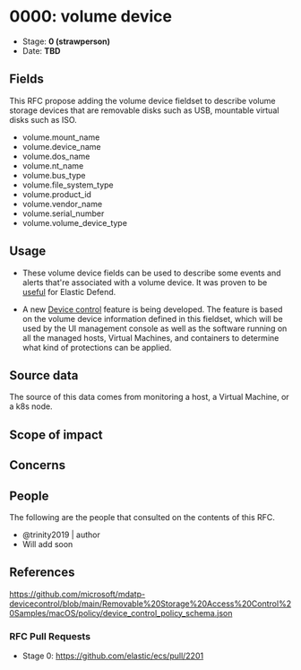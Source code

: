 # 0000: volume device
<!-- Leave this ID at 0000. The ECS team will assign a unique, contiguous RFC number upon merging the initial stage of this RFC. -->

- Stage: **0 (strawperson)** <!-- Update to reflect target stage. See https://elastic.github.io/ecs/stages.html -->
- Date: **TBD** <!-- The ECS team sets this date at merge time. This is the date of the latest stage advancement. -->

<!--
As you work on your RFC, use the "Stage N" comments to guide you in what you should focus on, for the stage you're targeting.
Feel free to remove these comments as you go along.
-->

<!--
Stage 0: Provide a high level summary of the premise of these changes. Briefly describe the nature, purpose, and impact of the changes. ~2-5 sentences.
-->

<!--
Stage 1: If the changes include field additions or modifications, please create a folder titled as the RFC number under rfcs/text/. This will be where proposed schema changes as standalone YAML files or extended example mappings and larger source documents will go as the RFC is iterated upon.
-->

<!--
Stage X: Provide a brief explanation of why the proposal is being marked as abandoned. This is useful context for anyone revisiting this proposal or considering similar changes later on.
-->

## Fields

This RFC propose adding the volume device fieldset to describe volume storage devices that are removable disks such as USB, mountable virtual disks such as ISO.

 * volume.mount_name
 * volume.device_name
 * volume.dos_name
 * volume.nt_name
 * volume.bus_type
 * volume.file_system_type
 * volume.product_id
 * volume.vendor_name
 * volume.serial_number
 * volume.volume_device_type


<!--
Stage 1: Describe at a high level how this change affects fields. Include new or updated yml field definitions for all of the essential fields in this draft. While not exhaustive, the fields documented here should be comprehensive enough to deeply evaluate the technical considerations of this change. The goal here is to validate the technical details for all essential fields and to provide a basis for adding experimental field definitions to the schema. Use GitHub code blocks with yml syntax formatting, and add them to the corresponding RFC folder.
-->

<!--
Stage 2: Add or update all remaining field definitions. The list should now be exhaustive. The goal here is to validate the technical details of all remaining fields and to provide a basis for releasing these field definitions as beta in the schema. Use GitHub code blocks with yml syntax formatting, and add them to the corresponding RFC folder.
-->

## Usage

 * These volume device fields can be used to describe some events and alerts that're associated with a volume device. It was proven to be [useful](https://www.elastic.co/security-labs/Hunting-for-Suspicious-Windows-Libraries-for-Execution-and-Evasion) for Elastic Defend.

 * A new [Device control](https://github.com/elastic/endpoint-dev/issues/12662) feature is being developed. The feature is based on the volume device information defined in this fieldset, which will be used by the UI management console as well as the software running on all the managed hosts, Virtual Machines, and containers to determine what kind of protections can be applied.

<!--
Stage 1: Describe at a high-level how these field changes will be used in practice. Real world examples are encouraged. The goal here is to understand how people would leverage these fields to gain insights or solve problems. ~1-3 paragraphs.
-->

## Source data

The source of this data comes from monitoring a host, a Virtual Machine, or a k8s node.

<!--
Stage 1: Provide a high-level description of example sources of data. This does not yet need to be a concrete example of a source document, but instead can simply describe a potential source (e.g. nginx access log). This will ultimately be fleshed out to include literal source examples in a future stage. The goal here is to identify practical sources for these fields in the real world. ~1-3 sentences or unordered list.
-->

<!--
Stage 2: Included a real world example source document. Ideally this example comes from the source(s) identified in stage 1. If not, it should replace them. The goal here is to validate the utility of these field changes in the context of a real world example. Format with the source name as a ### header and the example document in a GitHub code block with json formatting, or if on the larger side, add them to the corresponding RFC folder.
-->

<!--
Stage 3: Add more real world example source documents so we have at least 2 total, but ideally 3. Format as described in stage 2.
-->

## Scope of impact

<!--
Stage 2: Identifies scope of impact of changes. Are breaking changes required? Should deprecation strategies be adopted? Will significant refactoring be involved? Break the impact down into:
 * Ingestion mechanisms (e.g. beats/logstash)
 * Usage mechanisms (e.g. Kibana applications, detections)
 * ECS project (e.g. docs, tooling)
The goal here is to research and understand the impact of these changes on users in the community and development teams across Elastic. 2-5 sentences each.
-->

## Concerns

<!--
Stage 1: Identify potential concerns, implementation challenges, or complexity. Spend some time on this. Play devil's advocate. Try to identify the sort of non-obvious challenges that tend to surface later. The goal here is to surface risks early, allow everyone the time to work through them, and ultimately document resolution for posterity's sake.
-->

<!--
Stage 2: Document new concerns or resolutions to previously listed concerns. It's not critical that all concerns have resolutions at this point, but it would be helpful if resolutions were taking shape for the most significant concerns.
-->

<!--
Stage 3: Document resolutions for all existing concerns. Any new concerns should be documented along with their resolution. The goal here is to eliminate risk of churn and instability by ensuring all concerns have been addressed.
-->

## People

The following are the people that consulted on the contents of this RFC.

 * @trinity2019 | author
 * Will add soon

<!--
Who will be or has been consulted on the contents of this RFC? Identify authorship and sponsorship, and optionally identify the nature of involvement of others. Link to GitHub aliases where possible. This list will likely change or grow stage after stage.

e.g.:

* @Yasmina | author
* @Monique | sponsor
* @EunJung | subject matter expert
* @JaneDoe | grammar, spelling, prose
* @Mariana
-->


## References

https://github.com/microsoft/mdatp-devicecontrol/blob/main/Removable%20Storage%20Access%20Control%20Samples/macOS/policy/device_control_policy_schema.json

<!-- Insert any links appropriate to this RFC in this section. -->

### RFC Pull Requests

<!-- An RFC should link to the PRs for each of it stage advancements. -->

* Stage 0: https://github.com/elastic/ecs/pull/2201

<!--
* Stage 1: https://github.com/elastic/ecs/pull/NNN
...
-->
